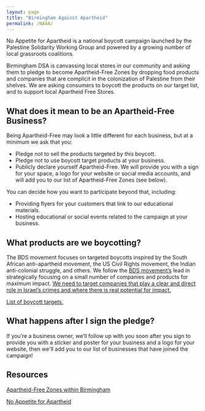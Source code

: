 ```yaml
---
layout: page
title: "Birmingham Against Apartheid"
permalink: /NA4A/
---
```

No Appetite for Apartheid is a national boycott campaign launched by the Palestine Solidarity Working Group and powered by a growing number of local grassroots coalitions. 

Birmingham DSA is canvassing local stores in our community and asking them to pledge to become Apartheid-Free Zones by dropping food products and companies that are complicit in the colonization of Palestine from their shelves. We are asking consumers to boycott the products on our target list, and to support local Apartheid Free Stores.

## What does it mean to be an Apartheid-Free Business?

Being Apartheid-Free may look a little different for each business, but at a minimum we ask that you:
<ul>
    <li>Pledge not to sell the products targeted by this boycott.</li>
    <li>Pledge not to use boycott target products at your business.</li>
    <li>Publicly declare yourself Apartheid-Free. We will provide you with a sign for your space, a logo for your website or social media accounts, and will add you to our list of Apartheid-Free Zones (see below). </li>
</ul>

You can decide how you want to participate beyond that, including:
<ul>
    <li>Providing flyers for your customers that link to our educational materials. </li>
    <li>Hosting educational or social events related to the campaign at your business. </li>
</ul>

## What products are we boycotting?

The BDS movement focuses on targeted boycotts inspired by the South African anti-apartheid movement, the US Civil Rights movement, the Indian anti-colonial struggle, and others. We follow the [BDS movement’s](https://bdsmovement.net/BDS-Guide-Strategic-Campaigning) lead in strategically focusing on a small number of companies and products for maximum impact. [We need to target companies that play a clear and direct role in Israel’s crimes and where there is real potential for impact.](https://www.bdsmovement.net/Guide-to-BDS-Boycott)

[List of boycott targets.](https://bhamdsa.org/na4atargets)

## What happens after I sign the pledge?

If you’re a business owner, we’ll follow up with you soon after you sign to provide you with a sticker and poster for your business and a logo for your website, then we'll add you to our list of businesses that have joined the campaign!

## Resources

[Apartheid-Free Zones within Birmingham](https://bhamdsa.org/apartheidfreezones/)

[No Appetite for Apartheid](https://na4a.org)



